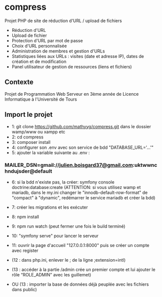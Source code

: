 # compress
Projet PHP de site de réduction d'URL / upload de fichiers

- Réduction d'URL
- Upload de fichier
- Protection d'URL par mot de passe
- Choix d'URL personnalisée
- Administration de membres et gestion d'URLs
- Statistiques liées aux URLs : visites (date et adresse IP), dates de création et de modification 
- Panel utilisateur de gestion de ressources (liens et fichiers)

## Contexte
Projet de Programmation Web Serveur en 3ème année de Licence Informatique à l'Université de Tours

## Import le projet
- 1: git clone https://github.com/mathyyg/compress.git dans le dossier wamp/www ou xampp etc
- 2: cd compress
- 3: composer install
- 4: configurer son .env avec son service de bdd "DATABASE_URL='...'"
- 5: ajouter la variable suivante au .env :

### MAILER_DSN=gmail://julien.boisgard37@gmail.com:uktwwnchndujsder@default

- 6: si la bdd n'existe pas, la créer: symfony console doctrine:database:create
(ATTENTION: si vous utilisez wamp et mariadb, dans le my.ini changer le "innodb-default-row-format" de "compact" à "dynamic",
redémarrer le service mariadb et créer la bdd) 

- 7: créer les migrations et les exécuter
- 8: npm install
- 9: npm run watch (peut fermer une fois le build terminé)
- 10: "symfony serve" pour lancer le serveur
- 11: ouvrir la page d'accueil "127.0.0.1:8000" puis se créer un compte avec register

- (12 : dans php.ini, enlever le ; de la ligne ;extension=intl)
- (13 : accéder à la partie /admin crée un premier compte et lui ajouter le rôle “ROLE_ADMIN” avec les guillemet)
- OU (13 : importer la base de données déjà peuplée avec les fichiers dans public)
